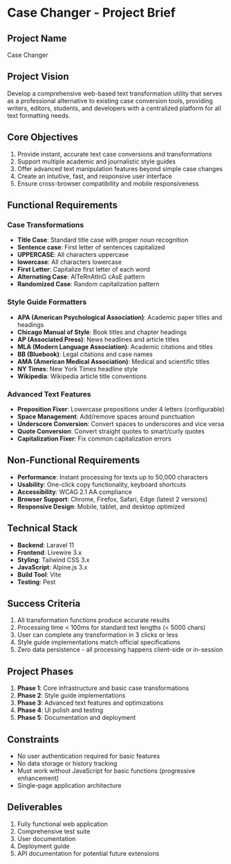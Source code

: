 # Case Changer - Project Brief

## Project Name
Case Changer

## Project Vision
Develop a comprehensive web-based text transformation utility that serves as a professional alternative to existing case conversion tools, providing writers, editors, students, and developers with a centralized platform for all text formatting needs.

## Core Objectives
1. Provide instant, accurate text case conversions and transformations
2. Support multiple academic and journalistic style guides
3. Offer advanced text manipulation features beyond simple case changes
4. Create an intuitive, fast, and responsive user interface
5. Ensure cross-browser compatibility and mobile responsiveness

## Functional Requirements

### Case Transformations
- **Title Case**: Standard title case with proper noun recognition
- **Sentence case**: First letter of sentences capitalized
- **UPPERCASE**: All characters uppercase
- **lowercase**: All characters lowercase
- **First Letter**: Capitalize first letter of each word
- **Alternating Case**: AlTeRnAtInG cAsE pattern
- **Randomized Case**: Random capitalization pattern

### Style Guide Formatters
- **APA (American Psychological Association)**: Academic paper titles and headings
- **Chicago Manual of Style**: Book titles and chapter headings
- **AP (Associated Press)**: News headlines and article titles
- **MLA (Modern Language Association)**: Academic citations and titles
- **BB (Bluebook)**: Legal citations and case names
- **AMA (American Medical Association)**: Medical and scientific titles
- **NY Times**: New York Times headline style
- **Wikipedia**: Wikipedia article title conventions

### Advanced Text Features
- **Preposition Fixer**: Lowercase prepositions under 4 letters (configurable)
- **Space Management**: Add/remove spaces around punctuation
- **Underscore Conversion**: Convert spaces to underscores and vice versa
- **Quote Conversion**: Convert straight quotes to smart/curly quotes
- **Capitalization Fixer**: Fix common capitalization errors

## Non-Functional Requirements
- **Performance**: Instant processing for texts up to 50,000 characters
- **Usability**: One-click copy functionality, keyboard shortcuts
- **Accessibility**: WCAG 2.1 AA compliance
- **Browser Support**: Chrome, Firefox, Safari, Edge (latest 2 versions)
- **Responsive Design**: Mobile, tablet, and desktop optimized

## Technical Stack
- **Backend**: Laravel 11
- **Frontend**: Livewire 3.x
- **Styling**: Tailwind CSS 3.x
- **JavaScript**: Alpine.js 3.x
- **Build Tool**: Vite
- **Testing**: Pest

## Success Criteria
1. All transformation functions produce accurate results
2. Processing time < 100ms for standard text lengths (< 5000 chars)
3. User can complete any transformation in 3 clicks or less
4. Style guide implementations match official specifications
5. Zero data persistence - all processing happens client-side or in-session

## Project Phases
1. **Phase 1**: Core infrastructure and basic case transformations
2. **Phase 2**: Style guide implementations
3. **Phase 3**: Advanced text features and optimizations
4. **Phase 4**: UI polish and testing
5. **Phase 5**: Documentation and deployment

## Constraints
- No user authentication required for basic features
- No data storage or history tracking
- Must work without JavaScript for basic functions (progressive enhancement)
- Single-page application architecture

## Deliverables
1. Fully functional web application
2. Comprehensive test suite
3. User documentation
4. Deployment guide
5. API documentation for potential future extensions
